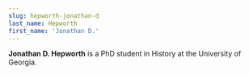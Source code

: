 ```yaml
---
slug: hepworth-jonathan-d
last_name: Hepworth
first_name: 'Jonathan D.'
---
```

**Jonathan D. Hepworth** is a PhD student in History at the University of Georgia.